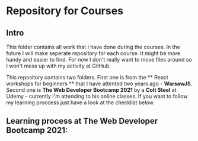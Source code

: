 # Repository for Courses
## Intro
This folder contains all work that I have done during the courses. In the future I will make seperate repository for each course. It might be more handy and easier to find. For now I don't really want to move files around so I won't mess up with my activity at GitHub.

This repository contains two folders. First one is from the ** React workshops for beginners ** that I have attented two years ago - **WarsawJS**.
Second one is **The Web Developer Bootcamp 2021** by a **Colt Steel** at Udemy - currently I'm attending to his online classes. If you want to follow my learning proccess just have a look at the checklist below.

## Learning process at **The Web Developer Bootcamp 2021:**
